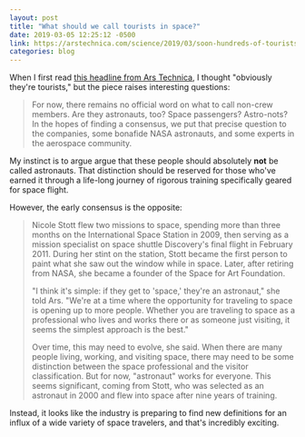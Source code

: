 ```yaml
---
layout: post
title: "What should we call tourists in space?"
date: 2019-03-05 12:25:12 -0500
link: https://arstechnica.com/science/2019/03/soon-hundreds-of-tourists-will-go-to-space-what-should-we-call-them/
categories: blog
---
```

When I first read [this headline from Ars Technica](https://arstechnica.com/science/2019/03/soon-hundreds-of-tourists-will-go-to-space-what-should-we-call-them/), I thought "obviously they're tourists," but the piece raises interesting questions:

>For now, there remains no official word on what to call non-crew members. Are they astronauts, too? Space passengers? Astro-nots? In the hopes of finding a consensus, we put that precise question to the companies, some bonafide NASA astronauts, and some experts in the aerospace community. 

My instinct is to argue argue that these people should absolutely **not** be called astronauts. That distinction should be reserved for those who've earned it through a life-long journey of rigorous training specifically geared for space flight. 

However, the early consensus is the opposite:

>Nicole Stott flew two missions to space, spending more than three months on the International Space Station in 2009, then serving as a mission specialist on space shuttle Discovery's final flight in February 2011. During her stint on the station, Stott became the first person to paint what she saw out the window while in space. Later, after retiring from NASA, she became a founder of the Space for Art Foundation.
>
>"I think it's simple: if they get to 'space,' they're an astronaut," she told Ars. "We're at a time where the opportunity for traveling to space is opening up to more people. Whether you are traveling to space as a professional who lives and works there or as someone just visiting, it seems the simplest approach is the best." 
>
>Over time, this may need to evolve, she said. When there are many people living, working, and visiting space, there may need to be some distinction between the space professional and the visitor classification. But for now, "astronaut" works for everyone. This seems significant, coming from Stott, who was selected as an astronaut in 2000 and flew into space after nine years of training.

Instead, it looks like the industry is preparing to find new definitions for an influx of a wide variety of space travelers, and that's incredibly exciting.

